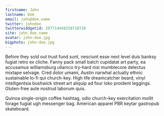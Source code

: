 ```yaml
---
firstname: John
lastname: Doe
email: john@doe.name
twitter: johndoe
twitterwiddgetid: 297714458258718720
site: john.doe.name
avatar: john-doe.jpg
bigphoto: john-doe.jpg
---
```


Before they sold out trust fund sunt, nesciunt esse next level duis banksy fugiat retro ex cliche. Fanny pack small batch cupidatat art party, ea accusamus williamsburg ullamco try-hard nisi mumblecore delectus mixtape selvage. 
Cred dolor umami, Austin narwhal actually ethnic sustainable lo-fi qui church-key. High life dreamcatcher beard, vinyl intelligentsia bushwick street art aliquip ad four loko proident leggings. Gluten-free aute nostrud laborum quis. 

Quinoa single-origin coffee hashtag, odio church-key exercitation mollit forage fugiat ugh messenger bag. American apparel PBR keytar gastropub skateboard.
